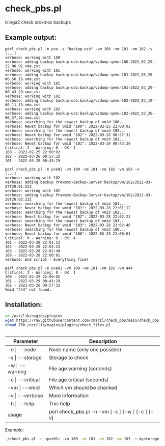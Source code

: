 # check_pbs.pl
icinga2 check proxmox backups

## Example output:
```
perl check_pbs.pl -n pve -s "backup-usb" -vm 100 -vm 101 -vm 102 -v
[...]
verbose: working with 100
verbose: adding backup backup-usb:backup/vzdump-qemu-100-2022_02_25-22_00_02.vma.zst
verbose: working with 101
verbose: adding backup backup-usb:backup/vzdump-qemu-101-2022_03_26-00_56_15.vma.zst
verbose: working with 101
verbose: adding backup backup-usb:backup/vzdump-qemu-101-2022_03_29-00_43_29.vma.zst
verbose: working with 102
verbose: adding backup backup-usb:backup/vzdump-qemu-102-2022_03_19-00_11_13.vma.zst
verbose: working with 102
verbose: adding backup backup-usb:backup/vzdump-qemu-102-2022_03_26-00_57_32.vma.zst
verbose: searching for the newest backup of vmid 100...
verbose: Newst backup for vmid "100": 2022-02-25 22:00:02
verbose: searching for the newest backup of vmid 102...
verbose: Newst backup for vmid "102": 2022-03-26 00:57:32
verbose: searching for the newest backup of vmid 101...
verbose: Newst backup for vmid "101": 2022-03-29 00:43:29
Critical: 2 - Warning: 0 - OK: 1
100 - 2022-02-25 22:00:02
102 - 2022-03-26 00:57:32
101 - 2022-03-29 00:43:29
```
```
perl check_pbs.pl -n pve01 -vm 100 -vm 101 -vm 102 -vm 103 -v
[...]
verbose: working with 102
verbose: adding backup Proxmox-Backup-Server:backup/vm/102/2022-03-27T20:01:52Z
verbose: working with 102
verbose: adding backup Proxmox-Backup-Server:backup/vm/102/2022-03-28T20:02:23Z
verbose: searching for the newest backup of vmid 101...
verbose: Newst backup for vmid "101": 2022-03-28 22:01:12
verbose: searching for the newest backup of vmid 102...
verbose: Newst backup for vmid "102": 2022-03-28 22:02:23
verbose: searching for the newest backup of vmid 103...
verbose: Newst backup for vmid "103": 2022-03-28 22:02:40
verbose: searching for the newest backup of vmid 100...
verbose: Newst backup for vmid "100": 2022-03-28 22:00:01
Critical: 0 - Warning: 0 - OK: 4
101 - 2022-03-28 22:01:12
102 - 2022-03-28 22:02:23
103 - 2022-03-28 22:02:40
100 - 2022-03-28 22:00:01
verbose: End script - Everything fine!
```
```
perl check_pbs.pl -n pve01 -vm 100 -vm 101 -vm 102 -vm 444
Critical: 3 - Warning: 0 - OK: 1
100 - 2022-02-25 22:00:02
101 - 2022-03-29 00:43:29
102 - 2022-03-26 00:57:32
Vmid "444" not found.
```

## Installation:
```sh
cd /usr/lib/nagios/plugins
wget https://raw.githubusercontent.com/xmarzl/check_pbs/main/check_pbs.pl
chmod 750 /usr/lib/nagios/plugins/check_files.pl
```
## 

| Parameter         | Description                   |
| ----------------- | ----------------------------- |
| -n  \| --node     | Node name (only one possible) |
| -s  \| --storage  | Storage to check              |
| -w  \| --warning  | File age warning (seconds)    |
| -c  \| --critical | File age critical (seconds)   |
| -vm \| --vmid     | Which vm should be checked    |
| -v  \| --verbose  | More information              |
| -h  \| --help     | This help                     |
| usage | perl check_pbs.pl -n <node> -vm <vmid> [-s <storagename>] [-w <warning>] [-c <critical>] [-v] |

Example:
```bash
./check_pbs.pl -n <pve01> -vm 100 -vm 101 -vm 102 -vm 103 -s mystorage -w 86400 -c 172800
```
